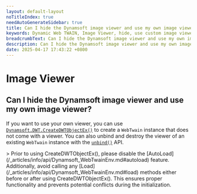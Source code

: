 ```yaml
---
layout: default-layout
noTitleIndex: true
needAutoGenerateSidebar: true
title: Can I hide the Dynamsoft image viewer and use my own image viewer?
keywords: Dynamic Web TWAIN, Image Viewer, hide, use custom image viewer
breadcrumbText: Can I hide the Dynamsoft image viewer and use my own image viewer?
description: Can I hide the Dynamsoft image viewer and use my own image viewer?
date: 2025-04-17 17:43:22 +0800
---
```


# Image Viewer

## Can I hide the Dynamsoft image viewer and use my own image viewer?

If you want to use your own viewer, you can use [`Dynamsoft.DWT.CreateDWTObjectEx()`](/_articles/extended-usage/advanced-initialization.md#creating-headless-webtwain-instances) to create a `WebTwain` instance that does not come with a viewer. You can also unbind and destroy the viewer of an existing `WebTwain` instance with the [`unbind()`](/_articles/info/api/WebTwain_Viewer.md#unbind) API.

<div class="blockquote-important"></div>
> Prior to using CreateDWTObjectEx(), please disable the [AutoLoad](/_articles/info/api/Dynamsoft_WebTwainEnv.md#autoload) feature. Additionally, avoid calling any [Load](/_articles/info/api/Dynamsoft_WebTwainEnv.md#load) methods either before or after using CreateDWTObjectEx(). This ensures proper functionality and prevents potential conflicts during the initialization.